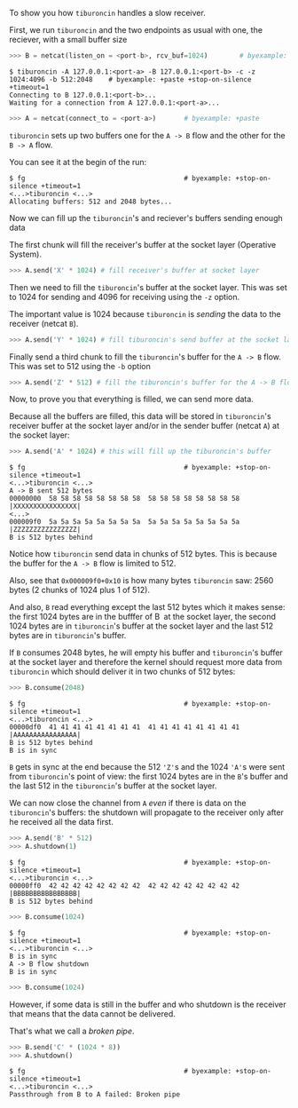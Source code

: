 <!--
Import some helper tools
>>> from helper import pair_ports, netcat

Pick two random ports
>>> pair_ports()                            # byexample: +fail-fast
(<port-a>, <port-b>)

Alias
$ alias tiburoncin=../tiburoncin

-->

To show you how ``tiburoncin`` handles a slow receiver.

First, we run ``tiburoncin`` and the two endpoints as usual
with one, the reciever, with a small buffer size

```python
>>> B = netcat(listen_on = <port-b>, rcv_buf=1024)        # byexample: +paste

```

```shell
$ tiburoncin -A 127.0.0.1:<port-a> -B 127.0.0.1:<port-b> -c -z 1024:4096 -b 512:2048    # byexample: +paste +stop-on-silence +timeout=1
Connecting to B 127.0.0.1:<port-b>...
Waiting for a connection from A 127.0.0.1:<port-a>...

```

```python
>>> A = netcat(connect_to = <port-a>)       # byexample: +paste

```

<!--
Accpet the connection and close the circuit
>>> B.accept()  # byexample: +fail-fast

-->

``tiburoncin`` sets up two buffers one for the ``A -> B`` flow and the other
for the ``B -> A`` flow.

You can see it at the begin of the run:

```shell
$ fg                                        # byexample: +stop-on-silence +timeout=1
<...>tiburoncin <...>
Allocating buffers: 512 and 2048 bytes...

```

Now we can fill up the ``tiburoncin``'s and reciever's buffers
sending enough data

The first chunk will fill the receiver's buffer at the socket layer
(Operative System).

```python
>>> A.send('X' * 1024) # fill receiver's buffer at socket layer

```

Then we need to fill the ``tiburoncin``'s buffer at the socket layer.
This was set
to 1024 for sending and 4096 for receiving using the ``-z`` option.

The important value is 1024 because ``tiburoncin`` is *sending* the data
to the receiver (netcat ``B``).

```python
>>> A.send('Y' * 1024) # fill tiburoncin's send buffer at the socket layer

```

Finally send a third chunk to fill the ``tiburoncin``'s buffer for
the ``A -> B`` flow. This was set to 512 using the ``-b`` option
```python
>>> A.send('Z' * 512) # fill the tiburoncin's buffer for the A -> B flow

```

Now, to prove you that everything is filled, we can send more data.

Because all the buffers are filled, this data will be stored in ``tiburoncin``'s
receiver buffer at the socket layer and/or in the sender buffer (netcat ``A``)
at the socket layer:
```python
>>> A.send('A' * 1024) # this will fill up the tiburoncin's buffer

```

```shell
$ fg                                        # byexample: +stop-on-silence +timeout=1
<...>tiburoncin <...>
A -> B sent 512 bytes
00000000  58 58 58 58 58 58 58 58  58 58 58 58 58 58 58 58  |XXXXXXXXXXXXXXXX|
<...>
000009f0  5a 5a 5a 5a 5a 5a 5a 5a  5a 5a 5a 5a 5a 5a 5a 5a  |ZZZZZZZZZZZZZZZZ|
B is 512 bytes behind

```

Notice how ``tiburoncin`` send data in chunks of 512 bytes. This is because
the buffer for the ``A -> B`` flow is limited to 512.

Also, see that ``0x000009f0+0x10`` is how many bytes ``tiburoncin`` saw:
2560 bytes (2 chunks of 1024 plus 1 of 512).

And also, ``B`` read everything except the last 512 bytes which it makes sense:
the first 1024 bytes are in the bufffer of B`` ``at the socket layer, the
second 1024 bytes are in ``tiburoncin``'s buffer at the socket layer and
the last 512 bytes are in ``tiburoncin``'s buffer.

If ``B`` consumes 2048 bytes, he will empty his buffer and
``tiburoncin``'s buffer at the socket layer and therefore the kernel should
request more data from ``tiburoncin`` which should deliver it in
two chunks of 512 bytes:

```python
>>> B.consume(2048)

```

```shell
$ fg                                        # byexample: +stop-on-silence +timeout=1
<...>tiburoncin <...>
00000df0  41 41 41 41 41 41 41 41  41 41 41 41 41 41 41 41  |AAAAAAAAAAAAAAAA|
B is 512 bytes behind
B is in sync

```

``B`` gets in sync at the end because the 512 ``'Z'``s and
the 1024 ``'A'``s were sent
from ``tiburoncin``'s point of view: the first 1024 bytes
are in the ``B``'s buffer
and the last 512 in the ``tiburoncin``'s buffer at the socket layer.


We can now close the channel from ``A`` *even* if there is
data on the ``tiburoncin``'s
buffers: the shutdown will propagate to the receiver only after he received
all the data first.

```python
>>> A.send('B' * 512)
>>> A.shutdown(1)

```

```shell
$ fg                                        # byexample: +stop-on-silence +timeout=1
<...>tiburoncin <...>
00000ff0  42 42 42 42 42 42 42 42  42 42 42 42 42 42 42 42  |BBBBBBBBBBBBBBBB|
B is 512 bytes behind

```

```python
>>> B.consume(1024)

```

```shell
$ fg                                        # byexample: +stop-on-silence +timeout=1
<...>tiburoncin <...>
B is in sync
A -> B flow shutdown
B is in sync

```

```python
>>> B.consume(1024)

```

However, if some data is still in the buffer and who shutdown is the receiver
that means that the data cannot be delivered.

That's what we call a *broken pipe*.

```python
>>> B.send('C' * (1024 * 8))
>>> A.shutdown()

```

```shell
$ fg                                        # byexample: +stop-on-silence +timeout=1
<...>tiburoncin <...>
Passthrough from B to A failed: Broken pipe

```

<!--
$ kill %% ; wait                           # byexample: -skip +pass

-->
